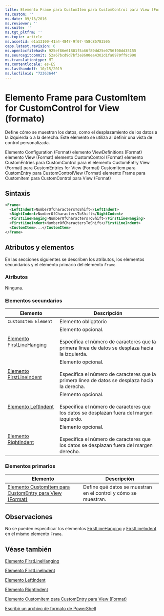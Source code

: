 ```yaml
---
title: Elemento Frame para CustomItem para CustomControl para View (Format) | Microsoft Docs
ms.custom: ''
ms.date: 09/13/2016
ms.reviewer: ''
ms.suite: ''
ms.tgt_pltfrm: ''
ms.topic: article
ms.assetid: e1a13100-41a4-4847-9f07-458c85783505
caps.latest.revision: 6
ms.openlocfilehash: 925ef86e61801f5a66f89dd25e0756f00dd35155
ms.sourcegitcommit: 52a67bcd9d7bf3e8600ea4302d1fa8970ff9c998
ms.translationtype: MT
ms.contentlocale: es-ES
ms.lasthandoff: 10/15/2019
ms.locfileid: "72363644"
---
```

# <a name="frame-element-for-customitem-for-customcontrol-for-view-format"></a>Elemento Frame para CustomItem for CustomControl for View (formato)

Define cómo se muestran los datos, como el desplazamiento de los datos a la izquierda o a la derecha. Este elemento se utiliza al definir una vista de control personalizada.

Elemento Configuration (Format) elemento ViewDefinitions (Format) elemento View (Format) elemento CustomControl (Format) elemento CustomEntries para CustomControl para el elemento CustomEntry View (Format) para CustomEntries for View (Format) CustomItem para CustomEntry para CustomControlView (Format) elemento Frame para CustomItem para CustomControl para View (Format)

## <a name="syntax"></a>Sintaxis

```xml
<Frame>
  <LeftIndent>NumberOfCharactersToShift</LeftIndent>
  <RightIndent>NumberOfCharactersToShift</RightIndent>
  <FirstLineHanging>NumberOfCharactersToShift</FirstLineHanging>
  <FirstLineIndent>NumberOfCharactersToShift</FirstLineIndent>
  <CustomItem>...</CustomItem>
</Frame>
```

## <a name="attributes-and-elements"></a>Atributos y elementos

En las secciones siguientes se describen los atributos, los elementos secundarios y el elemento primario del elemento `Frame`.

### <a name="attributes"></a>Atributos

Ninguna.

### <a name="child-elements"></a>Elementos secundarios

|Elemento|Descripción|
|-------------|-----------------|
|`CustomItem Element`|Elemento obligatorio|
|[Elemento FirstLineHanging](./firstlinehanging-element-for-frame-for-customcontrol-for-view-format.md)|Elemento opcional.<br /><br /> Especifica el número de caracteres que la primera línea de datos se desplaza hacia la izquierda.|
|[Elemento FirstLineIndent](./firstlineindent-element-for-frame-for-customcontrol-for-view-format.md)|Elemento opcional.<br /><br /> Especifica el número de caracteres que la primera línea de datos se desplaza hacia la derecha.|
|[Elemento LeftIndent](./leftindent-element-for-frame-for-customcontrol-for-view-format.md)|Elemento opcional.<br /><br /> Especifica el número de caracteres que los datos se desplazan fuera del margen izquierdo.|
|[Elemento RightIndent](./rightindent-element-for-frame-for-customcontrol-for-view-format.md)|Elemento opcional.<br /><br /> Especifica el número de caracteres que los datos se desplazan fuera del margen derecho.|

### <a name="parent-elements"></a>Elementos primarios

|Elemento|Descripción|
|-------------|-----------------|
|[Elemento CustomItem para CustomEntry para View (Format)](./customitem-element-for-customentry-for-customcontrol-for-view-format.md)|Define qué datos se muestran en el control y cómo se muestran.|

## <a name="remarks"></a>Observaciones

No se pueden especificar los elementos [FirstLineHanging](./firstlinehanging-element-for-frame-for-customcontrol-for-view-format.md) y [FirstLineIndent](./firstlineindent-element-for-frame-for-customcontrol-for-view-format.md) en el mismo elemento `Frame`.

## <a name="see-also"></a>Véase también

[Elemento FirstLineHanging](./firstlinehanging-element-for-frame-for-customcontrol-for-view-format.md)

[Elemento FirstLineIndent](./firstlineindent-element-for-frame-for-customcontrol-for-view-format.md)

[Elemento LeftIndent](./leftindent-element-for-frame-for-customcontrol-for-view-format.md)

[Elemento RightIndent](./rightindent-element-for-frame-for-customcontrol-for-view-format.md)

[Elemento CustomItem para CustomEntry para View (Format)](./customitem-element-for-customentry-for-customcontrol-for-view-format.md)

[Escribir un archivo de formato de PowerShell](./writing-a-powershell-formatting-file.md)
